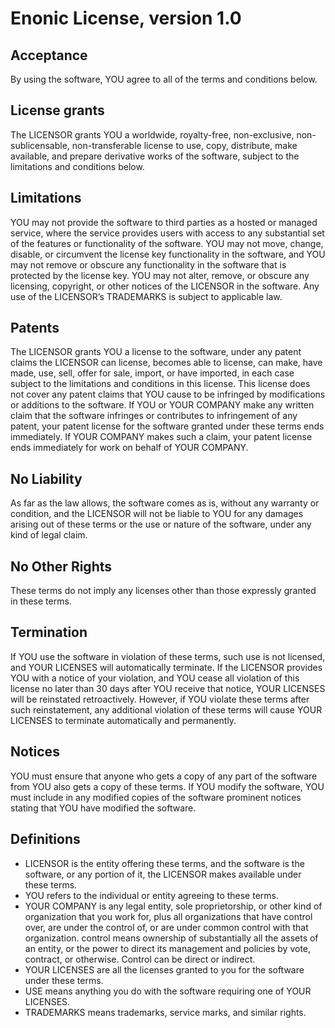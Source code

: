# Enonic License, version 1.0

## Acceptance
By using the software, YOU agree to all of the terms and conditions below.

## License grants
The LICENSOR grants YOU a worldwide, royalty-free, non-exclusive, non-sublicensable, non-transferable license to use, copy, distribute, make available, and prepare derivative works of the software, subject to the limitations and conditions below.

## Limitations
YOU may not provide the software to third parties as a hosted or managed service, where the service provides users with access to any substantial set of the features or functionality of the software. YOU may not move, change, disable, or circumvent the license key functionality in the software, and YOU may not remove or obscure any functionality in the software that is protected by the license key. YOU may not alter, remove, or obscure any licensing, copyright, or other notices of the LICENSOR in the software. Any use of the LICENSOR’s TRADEMARKS is subject to applicable law.

## Patents
The LICENSOR grants YOU a license to the software, under any patent claims the LICENSOR can license, becomes able to license, can make, have made, use, sell, offer for sale, import, or have imported, in each case subject to the limitations and conditions in this license. This license does not cover any patent claims that YOU cause to be infringed by modifications or additions to the software. If YOU or YOUR COMPANY make any written claim that the software infringes or contributes to infringement of any patent, your patent license for the software granted under these terms ends immediately. If YOUR COMPANY makes such a claim, your patent license ends immediately for work on behalf of YOUR COMPANY.

## No Liability
As far as the law allows, the software comes as is, without any warranty or condition, and the LICENSOR will not be liable to YOU for any damages arising out of these terms or the use or nature of the software, under any kind of legal claim.

## No Other Rights
These terms do not imply any licenses other than those expressly granted in these terms.

## Termination
If YOU use the software in violation of these terms, such use is not licensed, and YOUR LICENSES will automatically terminate. If the LICENSOR provides YOU with a notice of your violation, and YOU cease all violation of this license no later than 30 days after YOU receive that notice, YOUR LICENSES will be reinstated retroactively. However, if YOU violate these terms after such reinstatement, any additional violation of these terms will cause YOUR LICENSES to terminate automatically and permanently.

## Notices
YOU must ensure that anyone who gets a copy of any part of the software from YOU also gets a copy of these terms. If YOU modify the software, YOU must include in any modified copies of the software prominent notices stating that YOU have modified the software.

## Definitions

* LICENSOR is the entity offering these terms, and the software is the software, or any portion of it, the LICENSOR makes available under these terms.
* YOU refers to the individual or entity agreeing to these terms.
* YOUR COMPANY is any legal entity, sole proprietorship, or other kind of organization that you work for, plus all organizations that have control over, are under the control of, or are under common control with that organization. control means ownership of substantially all the assets of an entity, or the power to direct its management and policies by vote, contract, or otherwise. Control can be direct or indirect.
* YOUR LICENSES are all the licenses granted to you for the software under these terms.
* USE means anything you do with the software requiring one of YOUR LICENSES.
* TRADEMARKS means trademarks, service marks, and similar rights.
